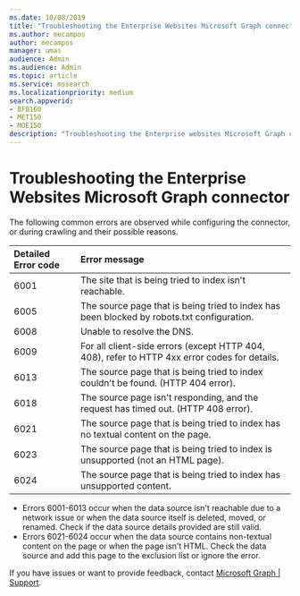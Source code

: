 ```yaml
---
ms.date: 10/08/2019
title: "Troubleshooting the Enterprise Websites Microsoft Graph connector"
ms.author: mecampos
author: mecampos
manager: umas
audience: Admin
ms.audience: Admin
ms.topic: article
ms.service: mssearch
ms.localizationpriority: medium
search.appverid:
- BFB160
- MET150
- MOE150
description: "Troubleshooting the Enterprise websites Microsoft Graph connector for Microsoft Search and Microsoft 365 Copilot"
---
```


# Troubleshooting the Enterprise Websites Microsoft Graph connector

The following common errors are observed while configuring the connector, or during crawling and their possible reasons.

Detailed Error code | Error message
|:--- |:---|
|6001 | The site that is being tried to index isn't reachable.|
|6005 | The source page that is being tried to index has been blocked by robots.txt configuration.|
|6008 | Unable to resolve the DNS.|
|6009 | For all client-side errors (except HTTP 404, 408), refer to HTTP 4xx error codes for details.|
|6013 | The source page that is being tried to index couldn't be found. (HTTP 404 error).|
|6018 | The source page isn't responding, and the request has timed out. (HTTP 408 error).|
|6021 | The source page that is being tried to index has no textual content on the page.|
|6023 | The source page that is being tried to index is unsupported (not an HTML page).|
|6024 | The source page that is being tried to index has unsupported content.|

* Errors 6001-6013 occur when the data source isn't reachable due to a network issue or when the data source itself is deleted, moved, or renamed. Check if the data source details provided are still valid.
* Errors 6021-6024 occur when the data source contains non-textual content on the page or when the page isn't HTML. Check the data source and add this page to the exclusion list or ignore the error.

If you have issues or want to provide feedback, contact [Microsoft Graph | Support](https://developer.microsoft.com/en-us/graph/support).
